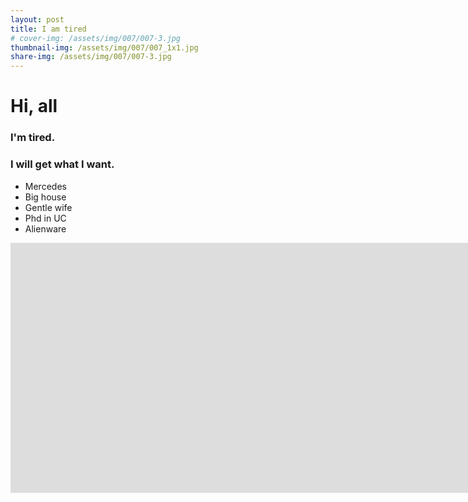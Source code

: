 ```yaml
---
layout: post
title: I am tired
# cover-img: /assets/img/007/007-3.jpg
thumbnail-img: /assets/img/007/007_1x1.jpg
share-img: /assets/img/007/007-3.jpg
---
```


# Hi, all

### I'm tired.

### I will get what I want.

* Mercedes 
* Big house
* Gentle wife
* Phd in UC
* Alienware

<iframe src="https://player.vimeo.com/video/130651859?autoplay=1" scrolling="no" border="0" frameborder="no" framespacing="0" allowfullscreen="true" width="2000px" height="400px" > </iframe>
